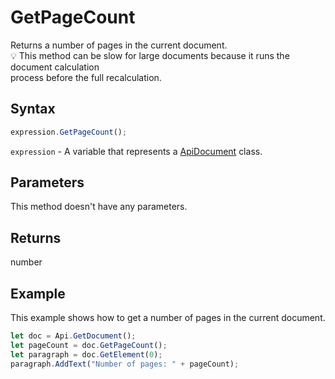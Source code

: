 # GetPageCount

Returns a number of pages in the current document.\
💡 This method can be slow for large documents because it runs the document calculation\
process before the full recalculation.

## Syntax

```javascript
expression.GetPageCount();
```

`expression` - A variable that represents a [ApiDocument](../ApiDocument.md) class.

## Parameters

This method doesn't have any parameters.

## Returns

number

## Example

This example shows how to get a number of pages in the current document.

```javascript editor-
let doc = Api.GetDocument();
let pageCount = doc.GetPageCount();
let paragraph = doc.GetElement(0);
paragraph.AddText("Number of pages: " + pageCount);
```
